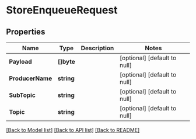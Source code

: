 # StoreEnqueueRequest

## Properties
Name | Type       | Description | Notes
------------ |------------| ------------- | -------------
**Payload** | **[]byte** |  | [optional] [default to null]
**ProducerName** | **string** |  | [optional] [default to null]
**SubTopic** | **string** |  | [optional] [default to null]
**Topic** | **string** |  | [optional] [default to null]

[[Back to Model list]](../README.md#documentation-for-models) [[Back to API list]](../README.md#documentation-for-api-endpoints) [[Back to README]](../README.md)

